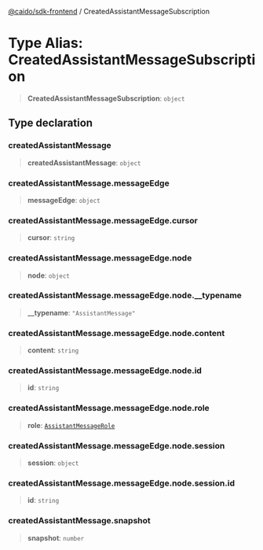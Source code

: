 [@caido/sdk-frontend](../index.md) / CreatedAssistantMessageSubscription

# Type Alias: CreatedAssistantMessageSubscription

> **CreatedAssistantMessageSubscription**: `object`

## Type declaration

### createdAssistantMessage

> **createdAssistantMessage**: `object`

### createdAssistantMessage.messageEdge

> **messageEdge**: `object`

### createdAssistantMessage.messageEdge.cursor

> **cursor**: `string`

### createdAssistantMessage.messageEdge.node

> **node**: `object`

### createdAssistantMessage.messageEdge.node.\_\_typename

> **\_\_typename**: `"AssistantMessage"`

### createdAssistantMessage.messageEdge.node.content

> **content**: `string`

### createdAssistantMessage.messageEdge.node.id

> **id**: `string`

### createdAssistantMessage.messageEdge.node.role

> **role**: [`AssistantMessageRole`](AssistantMessageRole.md)

### createdAssistantMessage.messageEdge.node.session

> **session**: `object`

### createdAssistantMessage.messageEdge.node.session.id

> **id**: `string`

### createdAssistantMessage.snapshot

> **snapshot**: `number`
